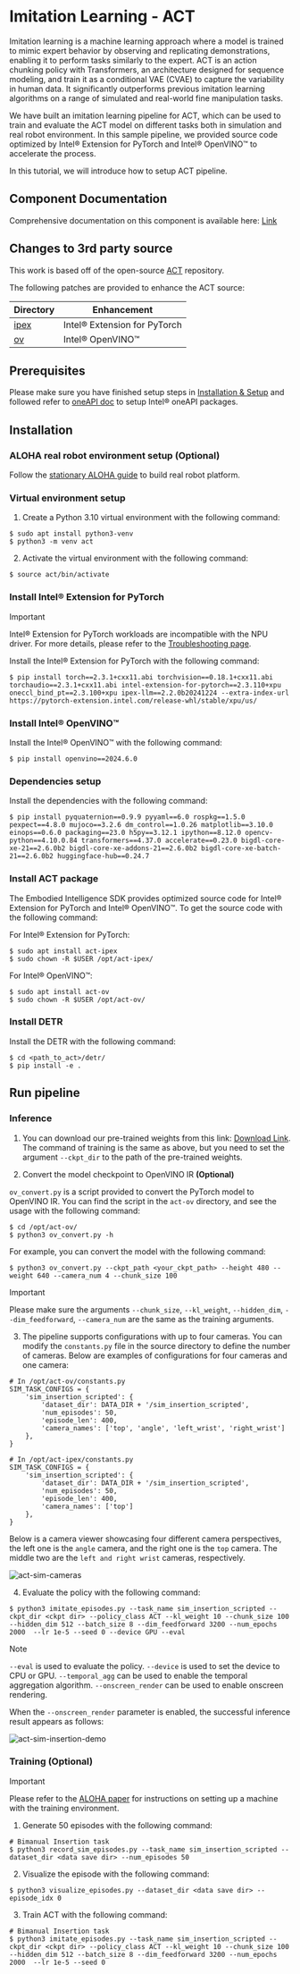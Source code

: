 # Imitation Learning - ACT

Imitation learning is a machine learning approach where a model is trained to mimic expert behavior by observing and replicating demonstrations, enabling it to perform tasks similarly to the expert. ACT is an action chunking policy with Transformers, an architecture designed for sequence modeling, and train it as a conditional VAE (CVAE) to capture the variability in human data. It significantly outperforms previous imitation learning algorithms on a range of simulated and real-world fine manipulation tasks.

We have built an imitation learning pipeline for ACT, which can be used to train and evaluate the ACT model on different tasks both in simulation and real robot environment. In this sample pipeline, we provided source code optimized by Intel® Extension for PyTorch and Intel® OpenVINO™ to accelerate the process.

In this tutorial, we will introduce how to setup ACT pipeline.

## Component Documentation

Comprehensive documentation on this component is available here: [Link](https://docs.openedgeplatform.intel.com/edge-ai-suites/robotics-ai-suite/main/embodied/sample_pipelines/imitation_learning_act.html)

## Changes to 3rd party source

This work is based off of the open-source [ACT](https://github.com/tonyzhaozh/act) repository.

The following patches are provided to enhance the ACT source:

| Directory            | Enhancement                  |
| -------------------- | ---------------------------- |
| [ipex](patches/ipex) | Intel® Extension for PyTorch |
| [ov](patches/ov)     | Intel® OpenVINO™             |

## Prerequisites

Please make sure you have finished setup steps in [Installation & Setup](https://docs.openedgeplatform.intel.com/edge-ai-suites/robotics-ai-suite/main/embodied/installation_setup.html) and followed refer to [oneAPI doc](https://docs.openedgeplatform.intel.com/edge-ai-suites/robotics-ai-suite/main/embodied/developer_tools_tutorials/oneapi.html#oneapi-install-label) to setup Intel® oneAPI packages.

## Installation

### ALOHA real robot environment setup (Optional)

Follow the [stationary ALOHA guide](https://docs.trossenrobotics.com/aloha_docs/2.0/getting_started/stationary.html) to build real robot platform.

### Virtual environment setup

1. Create a Python 3.10 virtual environment with the following command:

```
$ sudo apt install python3-venv
$ python3 -m venv act
```

2. Activate the virtual environment with the following command:

```
$ source act/bin/activate
```

### Install Intel® Extension for PyTorch

> [!IMPORTANT]
> Intel® Extension for PyTorch workloads are incompatible with the NPU driver. For more details, please refer to the [Troubleshooting page](https://docs.openedgeplatform.intel.com/edge-ai-suites/robotics-ai-suite/main/embodied/troubleshooting.html).

Install the Intel® Extension for PyTorch with the following command:

```
$ pip install torch==2.3.1+cxx11.abi torchvision==0.18.1+cxx11.abi torchaudio==2.3.1+cxx11.abi intel-extension-for-pytorch==2.3.110+xpu oneccl_bind_pt==2.3.100+xpu ipex-llm==2.2.0b20241224 --extra-index-url https://pytorch-extension.intel.com/release-whl/stable/xpu/us/
```

### Install Intel® OpenVINO™

Install the Intel® OpenVINO™ with the following command:

```
$ pip install openvino==2024.6.0
```

### Dependencies setup

Install the dependencies with the following command:

```
$ pip install pyquaternion==0.9.9 pyyaml==6.0 rospkg==1.5.0 pexpect==4.8.0 mujoco==3.2.6 dm_control==1.0.26 matplotlib==3.10.0 einops==0.6.0 packaging==23.0 h5py==3.12.1 ipython==8.12.0 opencv-python==4.10.0.84 transformers==4.37.0 accelerate==0.23.0 bigdl-core-xe-21==2.6.0b2 bigdl-core-xe-addons-21==2.6.0b2 bigdl-core-xe-batch-21==2.6.0b2 huggingface-hub==0.24.7
```

### Install ACT package

The Embodied Intelligence SDK provides optimized source code for Intel® Extension for PyTorch and Intel® OpenVINO™. To get the source code with the following command:

For Intel® Extension for PyTorch:

```
$ sudo apt install act-ipex 
$ sudo chown -R $USER /opt/act-ipex/
```

For Intel® OpenVINO™:

```
$ sudo apt install act-ov
$ sudo chown -R $USER /opt/act-ov/
```

### Install DETR

Install the DETR with the following command:

```
$ cd <path_to_act>/detr/
$ pip install -e .
```

## Run pipeline

### Inference

1. You can download our pre-trained weights from this link: [Download Link](https://eci.intel.com/embodied-sdk-docs/_downloads/sim_insertion_scripted.zip). The command of training is the same as above, but you need to set the argument `--ckpt_dir` to the path of the pre-trained weights.

2. Convert the model checkpoint to OpenVINO IR **(Optional)**

`ov_convert.py` is a script provided to convert the PyTorch model to OpenVINO IR. You can find the script in the `act-ov` directory, and see the usage with the following command:

```
$ cd /opt/act-ov/
$ python3 ov_convert.py -h
```

For example, you can convert the model with the following command:

```
$ python3 ov_convert.py --ckpt_path <your_ckpt_path> --height 480 --weight 640 --camera_num 4 --chunk_size 100
```

> [!IMPORTANT]
> Please make sure the arguments `--chunk_size`, `--kl_weight`, `--hidden_dim`, `--dim_feedforward`, `--camera_num` are the same as the training arguments.

3. The pipeline supports configurations with up to four cameras. You can modify the `constants.py` file in the source directory to define the number of cameras. Below are examples of configurations for four cameras and one camera:

```
# In /opt/act-ov/constants.py
SIM_TASK_CONFIGS = {
    'sim_insertion_scripted': {
        'dataset_dir': DATA_DIR + '/sim_insertion_scripted',
        'num_episodes': 50,
        'episode_len': 400,
        'camera_names': ['top', 'angle', 'left_wrist', 'right_wrist']
    },
}

# In /opt/act-ipex/constants.py
SIM_TASK_CONFIGS = {
    'sim_insertion_scripted': {
        'dataset_dir': DATA_DIR + '/sim_insertion_scripted',
        'num_episodes': 50,
        'episode_len': 400,
        'camera_names': ['top']
    },
}
```

Below is a camera viewer showcasing four different camera perspectives, the left one is the `angle` camera, and the right one is the `top` camera. The middle two are the `left and right wrist` cameras, respectively.

![act-sim-cameras](README.assets/act-sim-cameras.png)

4. Evaluate the policy with the following command:

```
$ python3 imitate_episodes.py --task_name sim_insertion_scripted --ckpt_dir <ckpt dir> --policy_class ACT --kl_weight 10 --chunk_size 100 --hidden_dim 512 --batch_size 8 --dim_feedforward 3200 --num_epochs 2000  --lr 1e-5 --seed 0 --device GPU --eval
```

> [!NOTE]
> `--eval` is used to evaluate the policy.
> `--device` is used to set the device to CPU or GPU.
> `--temporal_agg` can be used to enable the temporal aggregation algorithm.
> `--onscreen_render` can be used to enable onscreen rendering.

When the `--onscreen_render` parameter is enabled, the successful inference result appears as follows:

![act-sim-insertion-demo](README.assets/act-sim-insertion-demo.gif)

### Training **(Optional)**

> [!IMPORTANT]
> Please refer to the [ALOHA paper](https://arxiv.org/abs/2304.13705) for instructions on setting up a machine with the training environment.

1. Generate 50 episodes with the following command:

```
# Bimanual Insertion task
$ python3 record_sim_episodes.py --task_name sim_insertion_scripted --dataset_dir <data save dir> --num_episodes 50
```

2. Visualize the episode with the following command:

```
$ python3 visualize_episodes.py --dataset_dir <data save dir> --episode_idx 0
```

3. Train ACT with the following command:

```
# Bimanual Insertion task
$ python3 imitate_episodes.py --task_name sim_insertion_scripted --ckpt_dir <ckpt dir> --policy_class ACT --kl_weight 10 --chunk_size 100 --hidden_dim 512 --batch_size 8 --dim_feedforward 3200 --num_epochs 2000  --lr 1e-5 --seed 0
```
